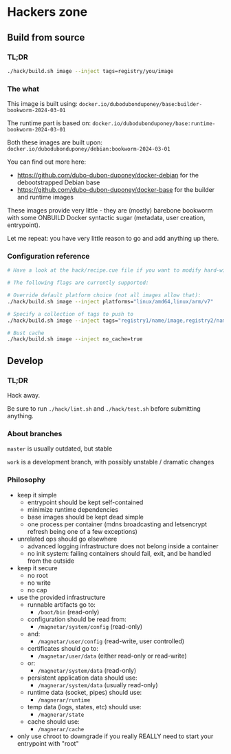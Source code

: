 # Hackers zone

## Build from source

### TL;DR

```bash
./hack/build.sh image --inject tags=registry/you/image
```

### The what

This image is built using: `docker.io/dubodubonduponey/base:builder-bookworm-2024-03-01` 

The runtime part is based on: `docker.io/dubodubonduponey/base:runtime-bookworm-2024-03-01`

Both these images are built upon: `docker.io/dubodubonduponey/debian:bookworm-2024-03-01`

You can find out more here:

 * https://github.com/dubo-dubon-duponey/docker-debian for the debootstrapped Debian base
 * https://github.com/dubo-dubon-duponey/docker-base for the builder and runtime images

These images provide very little - they are (mostly) barebone bookworm with some ONBUILD
Docker syntactic sugar (metadata, user creation, entrypoint).

Let me repeat: you have very little reason to go and add anything up there.

### Configuration reference

```bash
# Have a look at the hack/recipe.cue file if you want to modify hard-wired values

# The following flags are currently supported:

# Override default platform choice (not all images allow that):
./hack/build.sh image --inject platforms="linux/amd64,linux/arm/v7"

# Specify a collection of tags to push to
./hack/build.sh image --inject tags="registry1/name/image,registry2/name/image:tag"

# Bust cache
./hack/build.sh image --inject no_cache=true
```

## Develop

### TL;DR

Hack away.

Be sure to run `./hack/lint.sh` and `./hack/test.sh` before submitting anything.

### About branches

`master` is usually outdated, but stable

`work` is a development branch, with possibly unstable / dramatic changes

### Philosophy

 * keep it simple
    * entrypoint should be kept self-contained
    * minimize runtime dependencies
    * base images should be kept dead simple
    * one process per container (mdns broadcasting and letsencrypt refresh being one of a few exceptions)
 * unrelated ops should go elsewhere
    * advanced logging infrastructure does not belong inside a container
    * no init system: failing containers should fail, exit, and be handled from the outside
 * keep it secure
    * no root
    * no write
    * no cap
 * use the provided infrastructure
   * runnable artifacts go to:
     * `/boot/bin` (read-only)
   * configuration should be read from:
     * `/magnetar/system/config` (read-only)
   * and:
     * `/magnetar/user/config` (read-write, user controlled)
   * certificates should go to:
     * `/magnetar/user/data` (either read-only or read-write)
   * or:
     * `/magnetar/system/data` (read-only)
   * persistent application data should use:
     * `/magnerar/system/data` (usually read-only)
   * runtime data (socket, pipes) should use:
     * `/magnerar/runtime`
   * temp data (logs, states, etc) should use:
     * `/magnerar/state`
   * cache should use:
     * `/magnerar/cache`
 * only use chroot to downgrade if you really REALLY need to start your entrypoint with "root"
